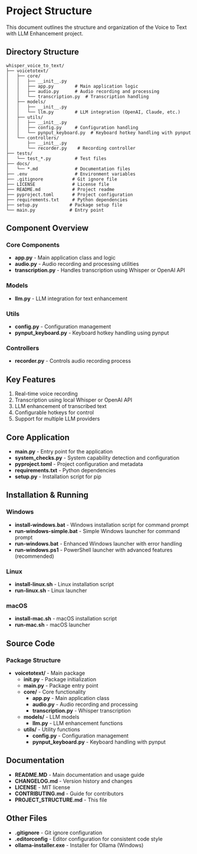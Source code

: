 # Project Structure

This document outlines the structure and organization of the Voice to Text with LLM Enhancement project.

## Directory Structure

```
whisper_voice_to_text/
├── voicetotext/
│   ├── core/
│   │   ├── __init__.py
│   │   ├── app.py        # Main application logic
│   │   ├── audio.py      # Audio recording and processing
│   │   └── transcription.py  # Transcription handling
│   ├── models/
│   │   ├── __init__.py
│   │   └── llm.py        # LLM integration (OpenAI, Claude, etc.)
│   ├── utils/
│   │   ├── __init__.py
│   │   ├── config.py     # Configuration handling
│   │   └── pynput_keyboard.py  # Keyboard hotkey handling with pynput
│   └── controllers/
│       ├── __init__.py
│       └── recorder.py    # Recording controller
├── tests/
│   └── test_*.py         # Test files
├── docs/
│   └── *.md              # Documentation files
├── .env                  # Environment variables
├── .gitignore           # Git ignore file
├── LICENSE              # License file
├── README.md            # Project readme
├── pyproject.toml       # Project configuration
├── requirements.txt     # Python dependencies
├── setup.py            # Package setup file
└── main.py             # Entry point
```

## Component Overview

### Core Components

- **app.py** - Main application class and logic
- **audio.py** - Audio recording and processing utilities
- **transcription.py** - Handles transcription using Whisper or OpenAI API

### Models

- **llm.py** - LLM integration for text enhancement

### Utils

- **config.py** - Configuration management
- **pynput_keyboard.py** - Keyboard hotkey handling using pynput

### Controllers

- **recorder.py** - Controls audio recording process

## Key Features

1. Real-time voice recording
2. Transcription using local Whisper or OpenAI API
3. LLM enhancement of transcribed text
4. Configurable hotkeys for control
5. Support for multiple LLM providers

## Core Application

- **main.py** - Entry point for the application
- **system_checks.py** - System capability detection and configuration
- **pyproject.toml** - Project configuration and metadata
- **requirements.txt** - Python dependencies
- **setup.py** - Installation script for pip

## Installation & Running

### Windows
- **install-windows.bat** - Windows installation script for command prompt
- **run-windows-simple.bat** - Simple Windows launcher for command prompt
- **run-windows.bat** - Enhanced Windows launcher with error handling
- **run-windows.ps1** - PowerShell launcher with advanced features (recommended)

### Linux
- **install-linux.sh** - Linux installation script
- **run-linux.sh** - Linux launcher

### macOS
- **install-mac.sh** - macOS installation script
- **run-mac.sh** - macOS launcher

## Source Code

### Package Structure
- **voicetotext/** - Main package
  - **__init__.py** - Package initialization
  - **__main__.py** - Package entry point
  - **core/** - Core functionality
    - **app.py** - Main application class
    - **audio.py** - Audio recording and processing
    - **transcription.py** - Whisper transcription
  - **models/** - LLM models
    - **llm.py** - LLM enhancement functions
  - **utils/** - Utility functions
    - **config.py** - Configuration management
    - **pynput_keyboard.py** - Keyboard handling with pynput

## Documentation

- **README.MD** - Main documentation and usage guide
- **CHANGELOG.md** - Version history and changes
- **LICENSE** - MIT license
- **CONTRIBUTING.md** - Guide for contributors
- **PROJECT_STRUCTURE.md** - This file

## Other Files

- **.gitignore** - Git ignore configuration
- **.editorconfig** - Editor configuration for consistent code style
- **ollama-installer.exe** - Installer for Ollama (Windows) 